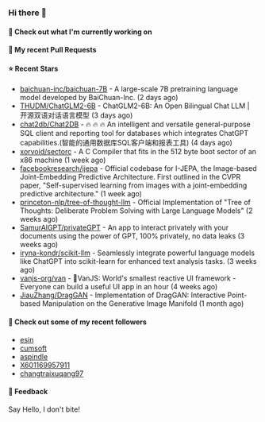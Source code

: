 ### Hi there 👋

#### 👷 Check out what I'm currently working on

#### 🔨 My recent Pull Requests


#### ⭐ Recent Stars

- [baichuan-inc/baichuan-7B](https://github.com/baichuan-inc/baichuan-7B) - A large-scale 7B pretraining language model developed by BaiChuan-Inc. (2 days ago)
- [THUDM/ChatGLM2-6B](https://github.com/THUDM/ChatGLM2-6B) - ChatGLM2-6B: An Open Bilingual Chat LLM | 开源双语对话语言模型 (3 days ago)
- [chat2db/Chat2DB](https://github.com/chat2db/Chat2DB) - 🔥 🔥 🔥 An intelligent and versatile general-purpose SQL client and reporting tool for databases which integrates ChatGPT capabilities.(智能的通用数据库SQL客户端和报表工具) (4 days ago)
- [xorvoid/sectorc](https://github.com/xorvoid/sectorc) - A C Compiler that fits in the 512 byte boot sector of an x86 machine (1 week ago)
- [facebookresearch/ijepa](https://github.com/facebookresearch/ijepa) - Official codebase for I-JEPA, the Image-based Joint-Embedding Predictive Architecture. First outlined in the CVPR paper, &#34;Self-supervised learning from images with a joint-embedding predictive architecture.&#34; (1 week ago)
- [princeton-nlp/tree-of-thought-llm](https://github.com/princeton-nlp/tree-of-thought-llm) - Official Implementation of &#34;Tree of Thoughts: Deliberate Problem Solving with Large Language Models&#34; (2 weeks ago)
- [SamurAIGPT/privateGPT](https://github.com/SamurAIGPT/privateGPT) - An app to interact privately with your documents using the power of GPT, 100% privately, no data leaks (3 weeks ago)
- [iryna-kondr/scikit-llm](https://github.com/iryna-kondr/scikit-llm) - Seamlessly integrate powerful language models like ChatGPT into scikit-learn for enhanced text analysis tasks. (3 weeks ago)
- [vanjs-org/van](https://github.com/vanjs-org/van) - 🍦VanJS: World&#39;s smallest reactive UI framework - Everyone can build a useful UI app in an hour (4 weeks ago)
- [JiauZhang/DragGAN](https://github.com/JiauZhang/DragGAN) - Implementation of DragGAN: Interactive Point-based Manipulation on the Generative Image Manifold (1 month ago)

#### 👯 Check out some of my recent followers

- [esin](https://github.com/esin)
- [cumsoft](https://github.com/cumsoft)
- [aspindle](https://github.com/aspindle)
- [X601169957911](https://github.com/X601169957911)
- [changtraixuqang97](https://github.com/changtraixuqang97)

#### 💬 Feedback

Say Hello, I don't bite!
